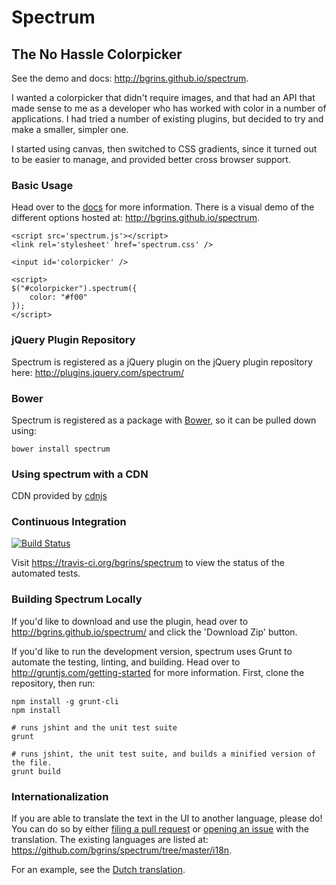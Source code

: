 # Spectrum
## The No Hassle Colorpicker

See the demo and docs: http://bgrins.github.io/spectrum.

I wanted a colorpicker that didn't require images, and that had an API that made sense to me as a developer who has worked with color in a number of applications.  I had tried a number of existing plugins, but decided to try and make a smaller, simpler one.

I started using canvas, then switched to CSS gradients, since it turned out to be easier to manage, and provided better cross browser support.

### Basic Usage

Head over to the [docs](http://bgrins.github.io/spectrum) for more information.  There is a visual demo of the different options hosted at: http://bgrins.github.io/spectrum.

    <script src='spectrum.js'></script>
    <link rel='stylesheet' href='spectrum.css' />

    <input id='colorpicker' />

    <script>
    $("#colorpicker").spectrum({
        color: "#f00"
    });
    </script>

### jQuery Plugin Repository

Spectrum is registered as a jQuery plugin on the jQuery plugin repository here: http://plugins.jquery.com/spectrum/

### Bower

Spectrum is registered as a package with [Bower](http://bower.io/), so it can be pulled down using:

    bower install spectrum

### Using spectrum with a CDN

CDN provided by [cdnjs](https://cdnjs.com/libraries/spectrum)
    <script src="//cdnjs.cloudflare.com/ajax/libs/spectrum/1.6.0/spectrum.min.js"></script>
    <link rel="stylesheet" type="text/css" href="//cdnjs.cloudflare.com/ajax/libs/spectrum/1.6.0/spectrum.min.css">

### Continuous Integration

[![Build Status](https://secure.travis-ci.org/bgrins/spectrum.png?branch=master)](http://travis-ci.org/bgrins/spectrum)

Visit https://travis-ci.org/bgrins/spectrum to view the status of the automated tests.

### Building Spectrum Locally

If you'd like to download and use the plugin, head over to http://bgrins.github.io/spectrum/ and click the 'Download Zip' button.

If you'd like to run the development version, spectrum uses Grunt to automate the testing, linting, and building.  Head over to http://gruntjs.com/getting-started for more information.  First, clone the repository, then run:

    npm install -g grunt-cli
    npm install

    # runs jshint and the unit test suite
    grunt

    # runs jshint, the unit test suite, and builds a minified version of the file.
    grunt build

### Internationalization

If you are able to translate the text in the UI to another language, please do!  You can do so by either [filing a pull request](https://github.com/bgrins/spectrum/pulls) or [opening an issue]( https://github.com/bgrins/spectrum/issues) with the translation.  The existing languages are listed at: https://github.com/bgrins/spectrum/tree/master/i18n.

For an example, see the [Dutch translation](i18n/jquery.spectrum-nl.js).
